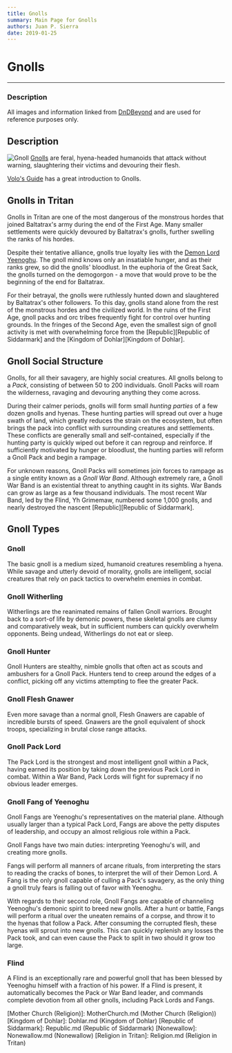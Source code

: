 ```yaml
---
title: Gnolls
summary: Main Page for Gnolls
authors: Juan P. Sierra
date: 2019-01-25
---
```


# Gnolls

-----


### Description

All images and information linked from [DnDBeyond](https://www.dndbeyond.com/) and are used for reference purposes only.


## Description

![Gnoll](https://media-waterdeep.cursecdn.com/avatars/thumbnails/0/345/1000/1000/636252777224997611.jpeg)
[Gnolls](https://www.dndbeyond.com/monsters/gnoll) are feral, hyena-headed humanoids that attack without warning, slaughtering their victims and devouring their flesh.

[Volo's Guide](https://www.dndbeyond.com/compendium/rules/vgtm/monster-lore#GnollsTheInsatiableHunger) has a great introduction to Gnolls.
## Gnolls in Tritan

Gnolls in Tritan are one of the most dangerous of the monstrous hordes that joined Baltatrax's army during the end of the First Age. Many smaller settlements were quickly devoured by Baltatrax's gnolls, further swelling the ranks of his hordes.

Despite their tentative alliance, gnolls true loyalty lies with the [Demon Lord Yeenoghu](https://www.dndbeyond.com/monsters/yeenoghu). The gnoll mind knows only an insatiable hunger, and as their ranks grew, so did the gnolls' bloodlust. In the euphoria of the Great Sack, the gnolls turned on the demogorgon - a move that would prove to be the beginning of the end for Baltatrax.

For their betrayal, the gnolls were ruthlessly hunted down and slaughtered by Baltatrax's other followers. To this day, gnolls stand alone from the rest of the monstrous hordes and the civilized world. In the ruins of the First Age, gnoll packs and orc tribes frequently fight for control over hunting grounds. In the fringes of the Second Age, even the smallest sign of gnoll activity is met with overwhelming force from the [Republic][Republic of Siddarmark] and the [Kingdom of Dohlar][Kingdom of Dohlar].
## Gnoll Social Structure

Gnolls, for all their savagery, are highly social creatures. All gnolls belong to a *Pack*, consisting of between 50 to 200 individuals. Gnoll Packs will roam the wilderness, ravaging and devouring anything they come across. 

During their calmer periods, gnolls will form small *hunting parties* of a few dozen gnolls and hyenas. These hunting parties will spread out over a huge swath of land, which greatly reduces the strain on the ecosystem, but often brings the pack into conflict with surrounding creatures and settlements. These conflicts are generally small and self-contained, especially if the hunting party is quickly wiped out before it can regroup and reinforce. If sufficiently motivated by hunger or bloodlust, the hunting parties will reform a Gnoll Pack and begin a rampage.

For unknown reasons, Gnoll Packs will sometimes join forces to rampage as a single entity known as a *Gnoll War Band*. Although extremely rare, a Gnoll War Band is an existential threat to anything caught in its sights. War Bands can grow as large as a few thousand individuals. The most recent War Band, led by the Flind, Yh Grimemaw, numbered some 1,000 gnolls, and nearly destroyed the nascent [Republic][Republic of Siddarmark].
## Gnoll Types

### Gnoll

The basic gnoll is a medium sized, humanoid creatures resembling a hyena. While savage and utterly devoid of morality, gnolls are intelligent, social creatures that rely on pack tactics to overwhelm enemies in combat.

### Gnoll Witherling

Witherlings are the reanimated remains of fallen Gnoll warriors. Brought back to a sort-of life by demonic powers, these skeletal gnolls are clumsy and comparatively weak, but in sufficient numbers can quickly overwhelm opponents. Being undead, Witherlings do not eat or sleep.

### Gnoll Hunter

Gnoll Hunters are stealthy, nimble gnolls that often act as scouts and ambushers for a Gnoll Pack. Hunters tend to creep around the edges of a conflict, picking off any victims attempting to flee the greater Pack.

### Gnoll Flesh Gnawer

Even more savage than a normal gnoll, Flesh Gnawers are capable of incredible bursts of speed. Gnawers are the gnoll equivalent of shock troops, specializing in brutal close range attacks.

### Gnoll Pack Lord

The Pack Lord is the strongest and most intelligent gnoll within a Pack, having earned its position by taking down the previous Pack Lord in combat. Within a War Band, Pack Lords will fight for supremacy if no obvious leader emerges.

### Gnoll Fang of Yeenoghu

Gnoll Fangs are Yeenoghu's representatives on the material plane. Although usually larger than a typical Pack Lord, Fangs are above the petty disputes of leadership, and occupy an almost religious role within a Pack.

Gnoll Fangs have two main duties: interpreting Yeenoghu's will, and creating more gnolls.

Fangs will perform all manners of arcane rituals, from interpreting the stars to reading the cracks of bones, to interpret the will of their Demon Lord. A Fang is the only gnoll capable of culling a Pack's savagery, as the only thing a gnoll truly fears is falling out of favor with Yeenoghu.

With regards to their second role, Gnoll Fangs are capable of channeling Yeenoghu's demonic spirit to breed new gnolls. After a hunt or battle, Fangs will perform a ritual over the uneaten remains of a corpse, and throw it to the hyenas that follow a Pack. After consuming the corrupted flesh, these hyenas will sprout into new gnolls. This can quickly replenish any losses the Pack took, and can even cause the Pack to split in two should it grow too large.

### Flind

A Flind is an exceptionally rare and powerful gnoll that has been blessed by Yeenoghu himself with a fraction of his power. If a Flind is present, it automatically becomes the Pack or War Band leader, and commands complete devotion from all other gnolls, including Pack Lords and Fangs.




[Alchemist's Journal]: AlchemistJournal.md (Alchemist's Journal)
[Tritanian Calendar]: Calendar.md (Tritanian Calendar)
[Gnolls]: Gnolls.md (Gnolls)
[Book of Prophesy]: Prophesy.md (Book of Prophesy)
[Stonhyr's Speech at Noxwall]: StonhyrNoxwallSpeech.md (Stonhyr's Speech at Noxwall)
[Timeline]: Timeline.md (Timeline)
[Azoth the Wise]: Azoth.md (Azoth the Wise)
[Faelix]: Faelix.md (Faelix)
[Greghor Stonhyr]: GreghorStonhyr.md (Greghor Stonhyr)
[Lyhl Habborhlyn]: Lyhl_Habborlyn.md (Lyhl Habborhlyn)
[Blackpoint]: Blackpoint.md (Blackpoint)
[Cantfall]: Cantfall.md (Cantfall)
[Noxwall]: Noxwall.md (Noxwall)
[Siddar City]: SiddarCity.md (Siddar City)
[Act 0 - The Alchemist's Tomb]: CampaignLog_0.md (Act 0 - The Alchemist's Tomb)
[Act 1 - The Ravenous Horde]: CampaignLog_1.md (Act 1 - The Ravenous Horde)
[Cult of Five]: CultOfFive.md (Cult of Five)
[Gahrdynyr Trade House]: GahrdynyrTradeHouse.md (Gahrdynyr Trade House)
[Republic Expeditionary Forces]: REF.md (Republic Expeditionary Forces)
[Mother Church (Religion)]: MotherChurch.md (Mother Church (Religion))
[Kingdom of Dohlar]: Dohlar.md (Kingdom of Dohlar)
[Republic of Siddarmark]: Republic.md (Republic of Siddarmark)
[Nonewallow]: Nonewallow.md (Nonewallow)
[Religion in Tritan]: Religion.md (Religion in Tritan)